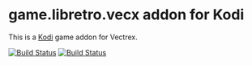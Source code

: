 # game.libretro.vecx addon for Kodi

This is a [Kodi](http://kodi.tv) game addon for Vectrex.

[![Build Status](https://travis-ci.org/kodi-game/game.libretro.vecx?branch=master)](https://travis-ci.org/kodi-game/game.libretro.vecx)
[![Build Status](https://ci.appveyor.com/api/projects/status/github/kodi-game/game.libretro.vecx?svg=true)](https://ci.appveyor.com/project/kodi-game/game-libretro-vecx)
